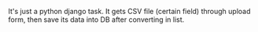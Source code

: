 It's just a python django task.
It gets CSV file (certain field) through upload form, then save its data into DB after converting in list.

